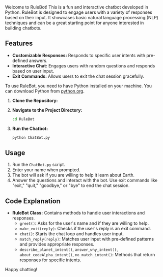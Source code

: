 
Welcome to RuleBot! This is a fun and interactive chatbot developed in Python. RuleBot is designed to engage users with a variety of responses based on their input. It showcases basic natural language processing (NLP) techniques and can be a great starting point for anyone interested in building chatbots.

## Features

- **Customizable Responses:** Responds to specific user intents with pre-defined answers.
- **Interactive Chat:** Engages users with random questions and responds based on user input.
- **Exit Commands:** Allows users to exit the chat session gracefully.



To use RuleBot, you need to have Python installed on your machine. You can download Python from [python.org](https://www.python.org/).

1. **Clone the Repository:**



2. **Navigate to the Project Directory:**

    ```bash
    cd RuleBot
    ```

3. **Run the Chatbot:**

    ```bash
    python ChatBot.py
    ```

## Usage

1. Run the `ChatBot.py` script.
2. Enter your name when prompted.
3. The bot will ask if you are willing to help it learn about Earth.
4. Answer the questions and interact with the bot. Use exit commands like "exit," "quit," "goodbye," or "bye" to end the chat session.

## Code Explanation

- **RuleBot Class:** Contains methods to handle user interactions and responses.
  - `greet()`: Asks for the user's name and if they are willing to help.
  - `make_exit(reply)`: Checks if the user's reply is an exit command.
  - `chat()`: Starts the chat loop and handles user input.
  - `match_reply(reply)`: Matches user input with pre-defined patterns and provides appropriate responses.
  - `describe_planet_intent()`, `answer_why_intent()`, `about_codeAlpha_intent()`, `no_match_intent()`: Methods that return responses for specific intents.

Happy chatting!
